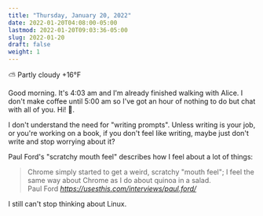```yaml
---
title: "Thursday, January 20, 2022"
date: 2022-01-20T04:08:00-05:00
lastmod: 2022-01-20T09:03:36-05:00
slug: 2022-01-20
draft: false
weight: 1
---
```


⛅️  Partly cloudy +16°F

Good morning. It's 4:03 am and I'm already finished walking with Alice. I don't make coffee until 5:00 am so I've got an hour of nothing to do but chat with all of you. Hi! 👋.

I don't understand the need for "writing prompts". Unless writing is your job, or you're working on a book, if you don't feel like writing, maybe just don't write and stop worrying about it?

Paul Ford's "scratchy mouth feel" describes how I feel about a lot of things:

<blockquote class="quoteback" darkmode="" data-title="Uses This: Paul Ford" data-author="Paul Ford" cite="https://usesthis.com/interviews/paul.ford/">
Chrome simply started to get a weird, scratchy "mouth feel"; I feel the same way about Chrome as I do about quinoa in a salad.
<footer>Paul Ford<cite> <a href="https://usesthis.com/interviews/paul.ford/">https://usesthis.com/interviews/paul.ford/</a></cite></footer>
</blockquote><script note="" src="https://cdn.jsdelivr.net/gh/Blogger-Peer-Review/quotebacks@1/quoteback.js"></script>

I still can't stop thinking about Linux.

[//]: # "Exported with love from a post written in Org mode"
[//]: # "- https://github.com/kaushalmodi/ox-hugo"
